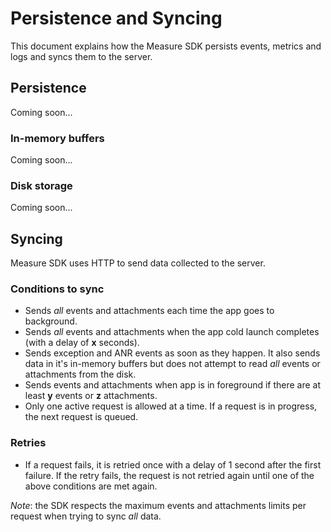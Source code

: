 # Persistence and Syncing

This document explains how the Measure SDK persists events, metrics and logs and syncs them to the server.

## Persistence

Coming soon...

### In-memory buffers

Coming soon...

### Disk storage

Coming soon...

## Syncing

Measure SDK uses HTTP to send data collected to the server.

### Conditions to sync

* Sends _all_ events and attachments each time the app goes to background.
* Sends _all_ events and attachments when the app cold launch completes (with a delay of __x__ seconds).
* Sends exception and ANR events as soon as they happen. It also sends data in it's in-memory buffers but does not
  attempt to read _all_ events or attachments from the disk.
* Sends events and attachments when app is in foreground if there are at least __y__ events or __z__ attachments.
* Only one active request is allowed at a time. If a request is in progress, the next request is queued.

### Retries

* If a request fails, it is retried once with a delay of 1 second after the first failure. If the retry fails, the
  request is not retried again until one of the above conditions are met again.

_Note_: the SDK respects the maximum events and attachments limits per request when trying to sync _all_ data. 

